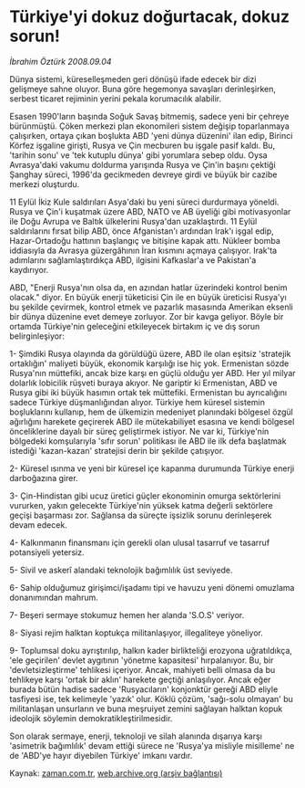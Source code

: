 # Türkiye'yi dokuz doğurtacak, dokuz sorun!

*İbrahim Öztürk 2008.09.04*

<tr><td class="metin" colspan="2" style="padding-top: 20px; padding-left: 5px; padding-right: 10px;">Dünya sistemi, küreselleşmeden geri dönüşü ifade edecek bir dizi gelişmeye sahne oluyor. Buna göre hegemonya savaşları derinleşirken, serbest ticaret rejiminin yerini pekala korumacılık alabilir.</td></tr><tr><td class="metin" colspan="2" style="padding-top: 20px; padding-left: 5px; padding-right: 10px;"><p>Esasen 1990'ların başında Soğuk Savaş bitmemiş, sadece yeni bir çehreye bürünmüştü. Çöken merkezi plan ekonomileri sistem değişip toparlanmaya çalışırken, ortaya çıkan boşlukta ABD 'yeni dünya düzenini' ilan edip, Birinci Körfez işgaline girişti, Rusya ve Çin mecburen bu işgale pasif kaldı. Bu, 'tarihin sonu' ve 'tek kutuplu dünya' gibi yorumlara sebep oldu. Oysa Avrasya'daki vakumu doldurma yarışında Rusya ve Çin'in başını çektiği Şanghay süreci, 1996'da gecikmeden devreye girdi ve büyük bir cazibe merkezi oluşturdu. 
<p> 11 Eylül İkiz Kule saldırıları Asya'daki bu yeni süreci durdurmaya yöneldi. Rusya ve Çin'i kuşatmak üzere ABD, NATO ve AB üyeliği gibi motivasyonlar ile Doğu Avrupa ve Baltık ülkelerini Rusya'dan uzaklaştırdı. 11 Eylül saldırılarını fırsat bilip ABD, önce Afganistan'ı ardından Irak'ı işgal edip, Hazar-Ortadoğu hattının başlangıç ve bitişine kapak attı. Nükleer bomba iddiasıyla da Avrasya güzergâhının İran kısmını açmaya çalışıyor. Irak'ta adımlarını sağlamlaştırdıkça ABD, ilgisini Kafkaslar'a ve Pakistan'a kaydırıyor. 
<p> ABD, "Enerji Rusya'nın olsa da, en azından hatlar üzerindeki kontrol benim olacak." diyor. En büyük enerji tüketicisi Çin ile en büyük üreticisi Rusya'yı bu şekilde çevirmek, kontrol etmek ve pazarlık masasında Amerikan eksenli bir dünya düzenine evet demeye zorluyor. Zor bir kavga geliyor. Böyle bir ortamda Türkiye'nin geleceğini etkileyecek birtakım iç ve dış sorun belirginleşiyor: 
<p> 1- Şimdiki Rusya olayında da görüldüğü üzere, ABD ile olan eşitsiz 'stratejik ortaklığın' maliyeti büyük, ekonomik karşılığı ise hiç yok. Ermenistan sözde Rusya'nın müttefiki, ancak bize karşı en güçlü olduğu yer ABD. Her yıl milyar dolarlık lobicilik rüşveti buraya akıyor. Ne gariptir ki Ermenistan, ABD ve Rusya gibi iki büyük hasımın ortak tek müttefiki. Ermenistan bu ayrıcalığını sadece Türkiye düşmanlığından alıyor. Türkiye hem küresel sistemin boşluklarını kullanıp, hem de ülkemizin medeniyet planındaki bölgesel özgül ağırlığını harekete geçirerek ABD ile mütekabiliyet esasına ve kendi bölgesel önceliklerine dayalı bir süreç geliştirmek istiyor. Ne var ki, Türkiye'nin bölgedeki komşularıyla 'sıfır sorun' politikası ile ABD ile ilk defa başlatmak istediği 'kazan-kazan' stratejisi derin bir şekilde çatışıyor. 
<p> 2- Küresel ısınma ve yeni bir küresel içe kapanma durumunda Türkiye enerji darboğazına girer. 
<p> 3- Çin-Hindistan gibi ucuz üretici güçler ekonominin omurga sektörlerini vururken, yakın gelecekte Türkiye'nin yüksek katma değerli sektörlere geçişi başarması zor. Sağlansa da süreçte işsizlik sorunu derinleşerek devam edecek. 
<p> 4- Kalkınmanın finansmanı için gerekli olan ulusal tasarruf ve tasarruf potansiyeli yetersiz. 
<p> 5- Sivil ve askerî alandaki teknolojik bağımlılık üst seviyede. 
<p> 6- Sahip olduğumuz girişimci/işadamı tipi ve havuzu yeni dönemi omuzlama donanımından mahrum. 
<p> 7- Beşeri sermaye stokumuz hemen her alanda 'S.O.S' veriyor. 
<p> 8- Siyasi rejim halktan koptukça militanlaşıyor, illegaliteye yöneliyor. 
<p> 9- Toplumsal doku ayrıştırılıp, halkın kader birlikteliği erozyona uğratıldıkça, 'ele geçirilen' devlet aygıtının 'yönetme kapasitesi' hırpalanıyor. Bu, bir 'devletsizleştirme' tehlikesi içeriyor. Ancak, mahiyeti belli olmasa da bu tehlikeye karşı 'ortak bir aklın' harekete geçtiği anlaşılıyor. Ancak eğer burada bütün hadise sadece 'Rusyacıların' konjonktür gereği ABD eliyle tasfiyesi ise, tek kelimeyle 'yazık' olur. Köklü çözüm, 'sağı-solu olmayan' bu militanlaşan unsurların ve buna meşruiyet zemini sağlayan halktan kopuk ideolojik söylemin demokratikleştirilmesidir. 
<p> Son olarak sermaye, enerji, teknoloji ve silah alanında dışarıya karşı 'asimetrik bağımlılık' devam ettiği sürece ne 'Rusya'ya misliyle misilleme' ne de 'ABD'ye hayır diyebilen Türkiye' imkanı vardır.<br/></p></p></p></p></p></p></p></p></p></p></p></p></p></td></tr>

Kaynak: [zaman.com.tr](http://zaman.com.tr/yazar.do?yazino=733871), [web.archive.org (arşiv bağlantısı)](http://web.archive.org/web/20081004184147/http://www.zaman.com.tr:80/yazar.do?yazino=733871)
